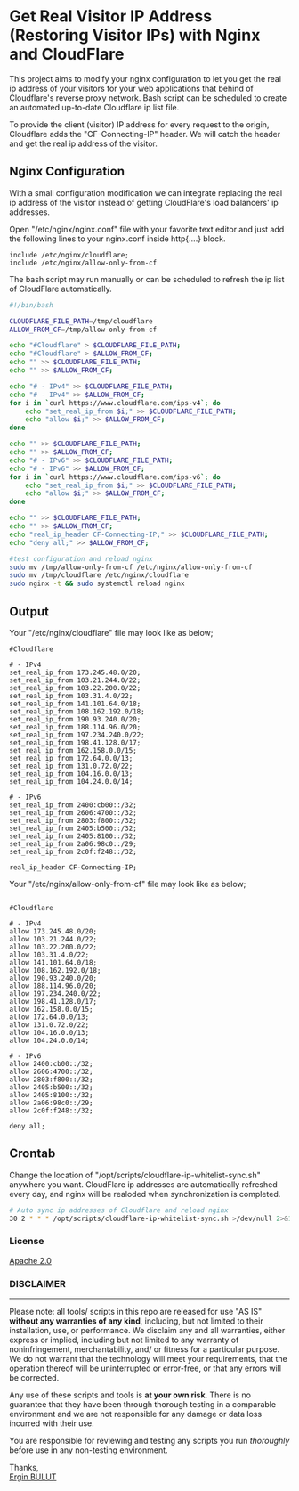 # Get Real Visitor IP Address (Restoring Visitor IPs) with Nginx and CloudFlare
This project aims to modify your nginx configuration to let you get the real ip address of your visitors for your web applications that behind of Cloudflare's reverse proxy network. Bash script can be scheduled to create an automated up-to-date Cloudflare ip list file.

To provide the client (visitor) IP address for every request to the origin, Cloudflare adds the "CF-Connecting-IP" header. We will catch the header and get the real ip address of the visitor.

## Nginx Configuration
With a small configuration modification we can integrate replacing the real ip address of the visitor instead of getting CloudFlare's load balancers' ip addresses.

Open "/etc/nginx/nginx.conf" file with your favorite text editor and just add the following lines to your nginx.conf inside http{....} block.

```nginx
include /etc/nginx/cloudflare;
include /etc/nginx/allow-only-from-cf
```

The bash script may run manually or can be scheduled to refresh the ip list of CloudFlare automatically.
```sh
#!/bin/bash

CLOUDFLARE_FILE_PATH=/tmp/cloudflare
ALLOW_FROM_CF=/tmp/allow-only-from-cf

echo "#Cloudflare" > $CLOUDFLARE_FILE_PATH;
echo "#Cloudflare" > $ALLOW_FROM_CF;
echo "" >> $CLOUDFLARE_FILE_PATH;
echo "" >> $ALLOW_FROM_CF;

echo "# - IPv4" >> $CLOUDFLARE_FILE_PATH;
echo "# - IPv4" >> $ALLOW_FROM_CF;
for i in `curl https://www.cloudflare.com/ips-v4`; do
    echo "set_real_ip_from $i;" >> $CLOUDFLARE_FILE_PATH;
    echo "allow $i;" >> $ALLOW_FROM_CF;
done

echo "" >> $CLOUDFLARE_FILE_PATH;
echo "" >> $ALLOW_FROM_CF;
echo "# - IPv6" >> $CLOUDFLARE_FILE_PATH;
echo "# - IPv6" >> $ALLOW_FROM_CF;
for i in `curl https://www.cloudflare.com/ips-v6`; do
    echo "set_real_ip_from $i;" >> $CLOUDFLARE_FILE_PATH;
    echo "allow $i;" >> $ALLOW_FROM_CF;
done

echo "" >> $CLOUDFLARE_FILE_PATH;
echo "" >> $ALLOW_FROM_CF;
echo "real_ip_header CF-Connecting-IP;" >> $CLOUDFLARE_FILE_PATH;
echo "deny all;" >> $ALLOW_FROM_CF;

#test configuration and reload nginx
sudo mv /tmp/allow-only-from-cf /etc/nginx/allow-only-from-cf
sudo mv /tmp/cloudflare /etc/nginx/cloudflare
sudo nginx -t && sudo systemctl reload nginx
```

## Output
Your "/etc/nginx/cloudflare" file may look like as below;

```nginx
#Cloudflare

# - IPv4
set_real_ip_from 173.245.48.0/20;
set_real_ip_from 103.21.244.0/22;
set_real_ip_from 103.22.200.0/22;
set_real_ip_from 103.31.4.0/22;
set_real_ip_from 141.101.64.0/18;
set_real_ip_from 108.162.192.0/18;
set_real_ip_from 190.93.240.0/20;
set_real_ip_from 188.114.96.0/20;
set_real_ip_from 197.234.240.0/22;
set_real_ip_from 198.41.128.0/17;
set_real_ip_from 162.158.0.0/15;
set_real_ip_from 172.64.0.0/13;
set_real_ip_from 131.0.72.0/22;
set_real_ip_from 104.16.0.0/13;
set_real_ip_from 104.24.0.0/14;

# - IPv6
set_real_ip_from 2400:cb00::/32;
set_real_ip_from 2606:4700::/32;
set_real_ip_from 2803:f800::/32;
set_real_ip_from 2405:b500::/32;
set_real_ip_from 2405:8100::/32;
set_real_ip_from 2a06:98c0::/29;
set_real_ip_from 2c0f:f248::/32;

real_ip_header CF-Connecting-IP;

```
Your "/etc/nginx/allow-only-from-cf" file may look like as below;

```nginx

#Cloudflare

# - IPv4
allow 173.245.48.0/20;
allow 103.21.244.0/22;
allow 103.22.200.0/22;
allow 103.31.4.0/22;
allow 141.101.64.0/18;
allow 108.162.192.0/18;
allow 190.93.240.0/20;
allow 188.114.96.0/20;
allow 197.234.240.0/22;
allow 198.41.128.0/17;
allow 162.158.0.0/15;
allow 172.64.0.0/13;
allow 131.0.72.0/22;
allow 104.16.0.0/13;
allow 104.24.0.0/14;

# - IPv6
allow 2400:cb00::/32;
allow 2606:4700::/32;
allow 2803:f800::/32;
allow 2405:b500::/32;
allow 2405:8100::/32;
allow 2a06:98c0::/29;
allow 2c0f:f248::/32;

deny all;

```



## Crontab
Change the location of "/opt/scripts/cloudflare-ip-whitelist-sync.sh" anywhere you want. 
CloudFlare ip addresses are automatically refreshed every day, and nginx will be realoded when synchronization is completed.
```sh
# Auto sync ip addresses of Cloudflare and reload nginx
30 2 * * * /opt/scripts/cloudflare-ip-whitelist-sync.sh >/dev/null 2>&1
```

### License

[Apache 2.0](http://www.apache.org/licenses/LICENSE-2.0)


### DISCLAIMER
----------
Please note: all tools/ scripts in this repo are released for use "AS IS" **without any warranties of any kind**,
including, but not limited to their installation, use, or performance.  We disclaim any and all warranties, either 
express or implied, including but not limited to any warranty of noninfringement, merchantability, and/ or fitness 
for a particular purpose.  We do not warrant that the technology will meet your requirements, that the operation 
thereof will be uninterrupted or error-free, or that any errors will be corrected.

Any use of these scripts and tools is **at your own risk**.  There is no guarantee that they have been through 
thorough testing in a comparable environment and we are not responsible for any damage or data loss incurred with 
their use.

You are responsible for reviewing and testing any scripts you run *thoroughly* before use in any non-testing 
environment.

Thanks,   
[Ergin BULUT](https://www.erginbulut.com)
